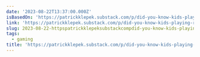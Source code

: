 ```yaml
---
date: '2023-08-22T13:37:00.000Z'
isBasedOn: 'https://patrickklepek.substack.com/p/did-you-know-kids-playing-roblox'
link: 'https://patrickklepek.substack.com/p/did-you-know-kids-playing-roblox'
slug: 2023-08-22-httpspatrickklepeksubstackcompdid-you-know-kids-playing-roblox
tags:
  - gaming
title: 'https://patrickklepek.substack.com/p/did-you-know-kids-playing-roblox'
---
```


